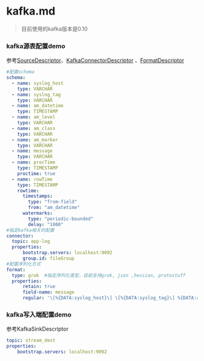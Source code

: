 # kafka.md

> 目前使用的kafka版本是0.10

### kafka源表配置demo
参考[SourceDescriptor](../../alchemy-web/src/main/java/com/dfire/platform/alchemy/descriptor/SourceDescriptor.java)、[KafkaConnectorDescriptor](../../alchemy-web/src/main/java/com/dfire/platform/alchemy/descriptor/KafkaConnectorDescriptor.java) 、[FormatDescriptor](../../alchemy-web/src/main/java/com/dfire/platform/alchemy/descriptor/FormatDescriptor.java)

```yaml
#配置schema
schema:
  - name: syslog_host
    type: VARCHAR
  - name: syslog_tag
    type: VARCHAR
  - name: am_datetime
    type: TIMESTAMP    
  - name: am_level
    type: VARCHAR     
  - name: am_class
    type: VARCHAR  
  - name: am_marker
    type: VARCHAR      
  - name: message
    type: VARCHAR
  - name: procTime
    type: TIMESTAMP
    proctime: true
  - name: rowTime
    type: TIMESTAMP
    rowtime:
      timestamps:
        type: "from-field"
        from: "am_datetime"
      watermarks:
        type: "periodic-bounded"
        delay: "1000"  
#指定kafka相关的配置         
connector:
  topic: app-log
  properties:
      bootstrap.servers: localhost:9092
      group.id: fileGroup
#配置序列化方式      
format:
  type: grok  #指定序列化类型，目前支持grok, json ,hessian, protostuff
  properties:
      retain: true
      field-name: message
      regular: '\[%{DATA:syslog_host}\] \[%{DATA:syslog_tag}\] %{DATA:am_datetime} %{LOGLEVEL:am_level}%{SPACE}%{DATA:am_class} (?:%{DATA:am_marker}([。|：|；])|)'

```

### kafka写入端配置demo
参考KafkaSinkDescriptor

```yaml
topic: stream_dest
properties:
    bootstrap.servers: localhost:9092

```




